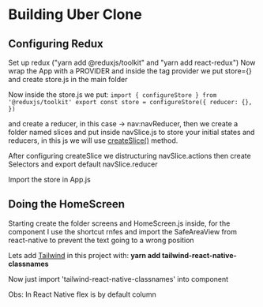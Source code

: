 <h1>Building Uber Clone</h1>

<h2>Configuring Redux</h2>

Set up redux ("yarn add @reduxjs/toolkit" and "yarn add react-redux") 
Now wrap the App with a PROVIDER and inside the tag provider we put store={} and create store.js in the main folder

Now inside the store.js we put:
<code>import { configureStore } from '@reduxjs/toolkit'
export const store = configureStore({
  reducer: {},
})</code>

and create a reducer, in this case ->  nav:navReducer, then we create a folder named slices and put inside navSlice.js to store your initial states and reducers,
in this js we will use <a href="https://redux-toolkit.js.org/api/createSlice" target="_blank">createSlice()</a> method.

After configuring createSlice we distructuring navSlice.actions then create Selectors and export default navSlice.reducer

Import the store in App.js

<h2>Doing the HomeScreen</h2>

Starting create the folder screens and HomeScreen.js inside, for the component I use the shortcut rnfes and import the SafeAreaView from react-native to prevent the text going to a wrong position

Lets add <a href="https://github.com/jaredh159/tailwind-react-native-classnames" target="_blank">Tailwind</a> in this project with: <b> yarn add tailwind-react-native-classnames</b>

Now just import 'tailwind-react-native-classnames' into component





Obs: In React Native flex is by default column
